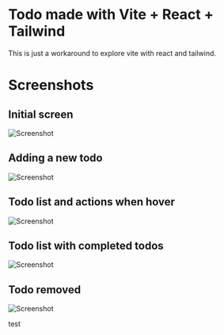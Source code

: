 # Todo made with Vite + React + Tailwind

This is just a workaround to explore vite with react and tailwind.

# Screenshots

## Initial screen

![Screenshot](images/1.png)

## Adding a new todo

![Screenshot](images/2.png)

## Todo list and actions when hover

![Screenshot](images/3.png)

## Todo list with completed todos

![Screenshot](images/4.png)

## Todo removed

![Screenshot](images/5.png)

test
